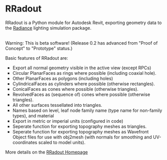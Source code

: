 # RRadout
RRadout is a Python module for Autodesk Revit, exporting geometry data to the 
<a href="http://www.radiance-online.org/">Radiance</a> lighting simulation package.

<br>Warning:</b> This is beta software! (Release 0.2 has advanced from "Proof of Concept" to "Prototype" status.)

Basic features of RRadout are:

<ul TYPE=SQUARE>
	<li> Export all normal geometry visible in the active view (except RPCs)
	</li>
	<li> Circular PlanarFaces as rings where possible (including coaxial hole).
	</li>
	<li> Other PlanarFaces as polygons (including holes)
	</li>
	<li> CylindricalFaces as cylinders where possible (otherwise rectangles).
	</li>
	<li> ConicalFaces as cones where possible (otherwise triangles).
	</li>
	<li> RevolvedFaces as (sequence of) cones where possible (otherwise
		triangles).
	</li>
	<li> All other surfaces tessellated into triangles.
	</li>
	<li> Names based on level, leaf node family name (type name for
		non-family types), and material
	</li>
	<li> Export in metric or imperial units (configured in code)
	</li>
	<li> Seperate function for exporting topography meshes as triangles.
	</li>
	<li> Seperate function for exporting topography meshes as Wavefront
		Object files for use with obj2mesh (with normals for smoothing and
		UV-coordinates scaled to model units).
	</li>
</ul>

More details on the <a href="http://www.schorsch.com/en/download/rradout/">RRadout Homepage</a>
